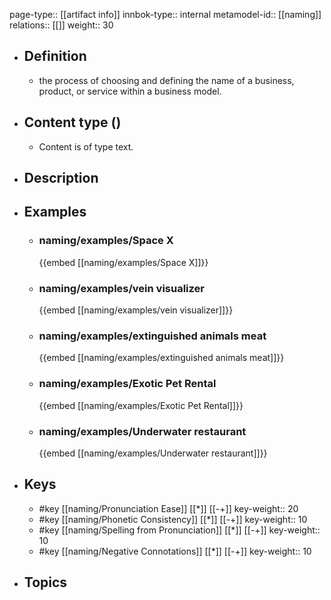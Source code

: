 page-type:: [[artifact info]]
innbok-type:: internal
metamodel-id:: [[naming]]
relations:: [[]]
weight:: 30

- ## Definition
  - the process of choosing and defining the name of a business, product, or service within a business model.
- ## Content type ()
  - Content is of type text.
  
- ## Description
- ## Examples
  - ### naming/examples/Space X
    {{embed [[naming/examples/Space X]]}}
  - ### naming/examples/vein visualizer
    {{embed [[naming/examples/vein visualizer]]}}
  - ### naming/examples/extinguished animals meat
    {{embed [[naming/examples/extinguished animals meat]]}}
  - ### naming/examples/Exotic Pet Rental
    {{embed [[naming/examples/Exotic Pet Rental]]}}
  - ### naming/examples/Underwater restaurant
    {{embed [[naming/examples/Underwater restaurant]]}}
  
- ## Keys
  - #key [[naming/Pronunciation Ease]] [[*]] [[-+]]
    key-weight:: 20
  - #key [[naming/Phonetic Consistency]] [[*]] [[-+]]
    key-weight:: 10
  - #key [[naming/Spelling from Pronunciation]] [[*]] [[-+]]
    key-weight:: 10
  - #key [[naming/Negative Connotations]] [[*]] [[-+]]
    key-weight:: 10
- ## Topics
  

